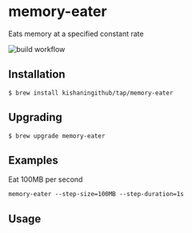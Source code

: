 # memory-eater
Eats memory at a specified constant rate

![build workflow](https://github.com/kishaningithub/memory-eater/actions/workflows/build.yml/badge.svg)

## Installation

```shell
$ brew install kishaningithub/tap/memory-eater
```

## Upgrading

```shell
$ brew upgrade memory-eater
```

## Examples

Eat 100MB per second
```shell
memory-eater --step-size=100MB --step-duration=1s
```

## Usage

```shell

```